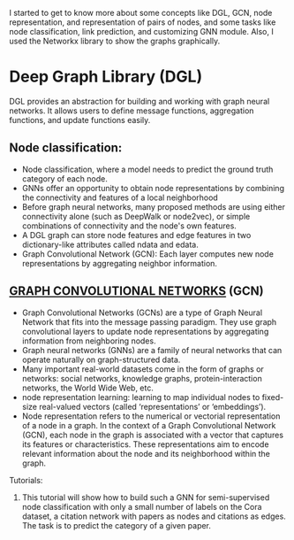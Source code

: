 I started to get to know more about some concepts like DGL, GCN, node representation, and representation of pairs of nodes, and some tasks like node classification, link prediction, and customizing GNN module. Also, I used the Networkx library to show the graphs graphically.

# Deep Graph Library (DGL)
DGL provides an abstraction for building and working with graph neural networks. It allows users to define message functions, aggregation functions, and update functions easily.
## Node classification:
* Node classification, where a model needs to predict the ground truth category of each node.
* GNNs offer an opportunity to obtain node representations by combining the connectivity and features of a local neighborhood
* Before graph neural networks, many proposed methods are using either connectivity alone (such as DeepWalk or node2vec), or simple combinations of connectivity and the node's own features.
* A DGL graph can store node features and edge features in two dictionary-like attributes called ndata and edata.
* Graph Convolutional Network (GCN): Each layer computes new node representations by aggregating neighbor information.


## [GRAPH CONVOLUTIONAL NETWORKS](https://distill.pub/2021/understanding-gnns/#introduction) (GCN) 
* Graph Convolutional Networks (GCNs) are a type of Graph Neural Network that fits into the message passing paradigm. They use graph convolutional layers to update node representations by aggregating information from neighboring nodes.
* Graph neural networks (GNNs) are a family of neural networks that can operate naturally on graph-structured data. 
* Many important real-world datasets come in the form of graphs or networks: social networks, knowledge graphs, protein-interaction networks, the World Wide Web, etc.
* node representation learning: learning to map individual nodes to fixed-size real-valued vectors (called ‘representations’ or ‘embeddings’).
* Node representation refers to the numerical or vectorial representation of a node in a graph. In the context of a Graph Convolutional Network (GCN), each node in the graph is associated with a vector that captures its features or characteristics. These representations aim to encode relevant information about the node and its neighborhood within the graph.





Tutorials:
1. This tutorial will show how to build such a GNN for semi-supervised node classification with only a small number of labels on the Cora dataset, a citation network with papers as nodes and citations as edges. The task is to predict the category of a given paper. 


